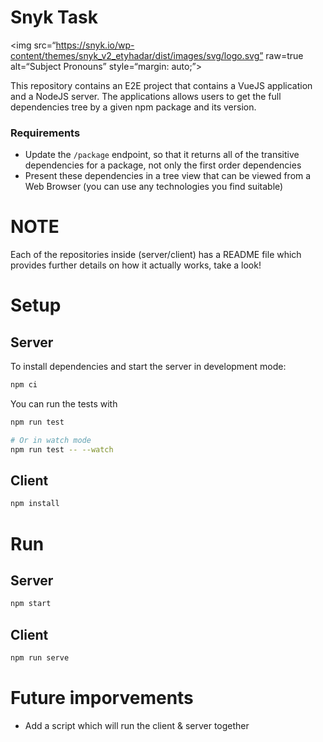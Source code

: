 # Snyk Task 

<img
src=“https://snyk.io/wp-content/themes/snyk_v2_etyhadar/dist/images/svg/logo.svg”
raw=true
alt=“Subject Pronouns”
style=“margin: auto;”></img>

This repository contains an E2E project that contains a VueJS application and a NodeJS server.
The applications allows users to get the full dependencies tree by a given npm package and its version.

### Requirements

- Update the `/package` endpoint, so that it returns all of the transitive dependencies for a package, not only the first order dependencies
- Present these dependencies in a tree view that can be viewed from a Web Browser (you can use any technologies you find suitable)

# NOTE

Each of the repositories inside (server/client) has a README file which provides further details on how it actually works, take a look!

# Setup

## Server
To install dependencies and start the server in development mode:

```sh
npm ci
```

You can run the tests with

```sh
npm run test

# Or in watch mode
npm run test -- --watch
```

## Client
```sh
npm install
```

# Run

## Server 
```sh
npm start
```

## Client
```sh
npm run serve
```

# Future imporvements

* Add a script which will run the client & server together

